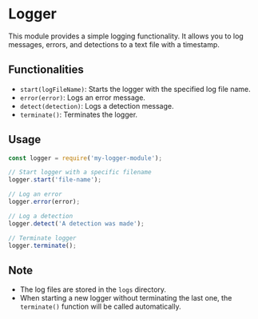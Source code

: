 # Logger

This module provides a simple logging functionality. It allows you to log messages, errors, and detections to a text file with a timestamp.

<!-- ## Installation

To use this module, install it via npm:

```
npm install my-logger-module
``` -->

## Functionalities

- `start(logFileName)`: Starts the logger with the specified log file name.
- `error(error)`: Logs an error message.
- `detect(detection)`: Logs a detection message.
- `terminate()`: Terminates the logger.


## Usage

```javascript
const logger = require('my-logger-module');

// Start logger with a specific filename
logger.start('file-name');

// Log an error
logger.error(error);

// Log a detection
logger.detect('A detection was made');

// Terminate logger
logger.terminate();
```

## Note

- The log files are stored in the `logs` directory.
- When starting a new logger without terminating the last one, the `terminate()` function will be called automatically.
